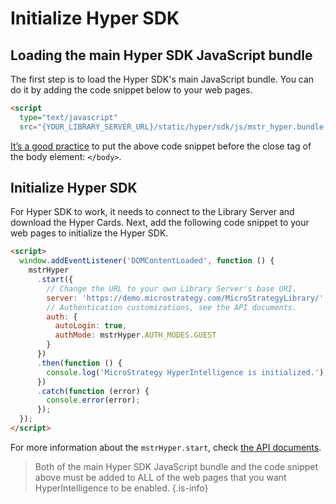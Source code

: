 # Initialize Hyper SDK

## Loading the main Hyper SDK JavaScript bundle

The first step is to load the Hyper SDK's main JavaScript bundle. You can do it by adding the code snippet below to your web pages.

```html
<script
  type="text/javascript"
  src="{YOUR_LIBRARY_SERVER_URL}/static/hyper/sdk/js/mstr_hyper.bundle.js"></script>

```

[It’s a good practice](https://developers.google.com/apps-script/guides/html/best-practices#load_javascript_last) to put the above code snippet before the close tag of the body element: `</body>`.

## Initialize Hyper SDK

For Hyper SDK to work, it needs to connect to the Library Server and download the Hyper Cards. Next, add the following code snippet to your web pages to initialize the Hyper SDK.

```html
<script>
  window.addEventListener('DOMContentLoaded', function () {
    mstrHyper
      .start({
        // Change the URL to your own Library Server's base URI.
        server: 'https://demo.microstrategy.com/MicroStrategyLibrary/',
        // Authentication customizations, see the API documents.
        auth: {
          autoLogin: true,
          authMode: mstrHyper.AUTH_MODES.GUEST
        }
      })
      .then(function () {
        console.log('MicroStrategy HyperIntelligence is initialized.');
      })
      .catch(function (error) {
        console.error(error);
      });
  });
</script>
```

For more information about the `mstrHyper.start`, check [the API documents](api).

> Both of the main Hyper SDK JavaScript bundle and the code snippet above must be added to ALL of the web pages that you want HyperIntelligence to be enabled.
{.is-info}

